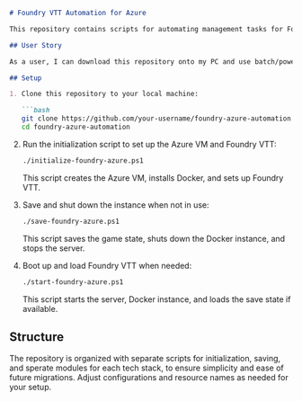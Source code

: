 ```markdown
# Foundry VTT Automation for Azure

This repository contains scripts for automating management tasks for Foundry VTT hosts on Azure. The goal is to provide a simple command-line tool using batch/powershell scripts to set up an Azure instance with Docker, manage network configurations, save and shut down the instance, and a quick boot up and load into gam capabilities for Foundry VTT.

## User Story

As a user, I can download this repository onto my PC and use batch/powershell scripts to interact with Azure and Docker. This allows for easy setup of an Azure instance with the necessary configurations for Foundry VTT, including saving and shutting down the instance, and later booting up with loading capabilities.

## Setup

1. Clone this repository to your local machine:

   ```bash
   git clone https://github.com/your-username/foundry-azure-automation.git
   cd foundry-azure-automation
   ```

2. Run the initialization script to set up the Azure VM and Foundry VTT:

   ```bash
   ./initialize-foundry-azure.ps1
   ```

   This script creates the Azure VM, installs Docker, and sets up Foundry VTT.

3. Save and shut down the instance when not in use:

   ```bash
   ./save-foundry-azure.ps1
   ```

   This script saves the game state, shuts down the Docker instance, and stops the server.

4. Boot up and load Foundry VTT when needed:

   ```bash
   ./start-foundry-azure.ps1
   ```

   This script starts the server, Docker instance, and loads the save state if available.

## Structure

The repository is organized with separate scripts for initialization, saving, and sperate modules for each tech stack, to ensure simplicity and ease of future migrations. Adjust configurations and resource names as needed for your setup.
